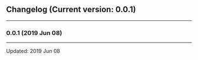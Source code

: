 ## Changelog (Current version: 0.0.1)

-----------------

### 0.0.1 (2019 Jun 08)


-----------------

Updated: 2019 Jun 08